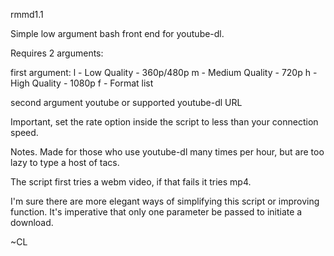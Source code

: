 rmmd1.1

Simple low argument bash front end for youtube-dl.

Requires 2 arguments:

first argument: l - Low Quality - 360p/480p m - Medium Quality - 720p h - High Quality - 1080p f - Format list

second argument youtube or supported youtube-dl URL

Important, set the rate option inside the script to less than your connection speed.

Notes. Made for those who use youtube-dl many times per hour, but are too lazy to type a host of tacs.

The script first tries a webm video, if that fails it tries mp4.

I'm sure there are more elegant ways of simplifying this script or improving function. It's imperative that only one parameter be passed to initiate a download.

~CL

